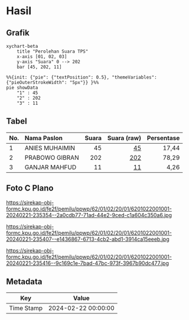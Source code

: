 # Hasil

## Grafik

```mermaid
xychart-beta
    title "Perolehan Suara TPS"
    x-axis [01, 02, 03]
    y-axis "Suara" 0 --> 202
    bar [45, 202, 11]
```

```mermaid
%%{init: {"pie": {"textPosition": 0.5}, "themeVariables": {"pieOuterStrokeWidth": "5px"}} }%%
pie showData
    "1" : 45
    "2" : 202
    "3" : 11
```

## Tabel

| No. | Nama Paslon    | Suara | Suara (raw) | Persentase |
|:--- |:-------------- | -----:| -----------:| ----------:|
| 1   | ANIES MUHAIMIN | 45    | [45][p-1]   | 17,44      |
| 2   | PRABOWO GIBRAN | 202   | [202][p-2]  | 78,29      |
| 3   | GANJAR MAHFUD  | 11    | [11][p-3]   | 4,26       |


[p-1]: https://github.com/gigit-pemilu/pemilu-2024-62-kalimantan-tengah/blob/main/pilpres/hitung-suara/sub/62-kalimantan-tengah/sub/01-kotawaringin-barat/sub/02-arut-selatan/sub/2001-tanjung-putri/sub/001-tps/sub/paslon-1.txt
[p-2]: https://github.com/gigit-pemilu/pemilu-2024-62-kalimantan-tengah/blob/main/pilpres/hitung-suara/sub/62-kalimantan-tengah/sub/01-kotawaringin-barat/sub/02-arut-selatan/sub/2001-tanjung-putri/sub/001-tps/sub/paslon-2.txt
[p-3]: https://github.com/gigit-pemilu/pemilu-2024-62-kalimantan-tengah/blob/main/pilpres/hitung-suara/sub/62-kalimantan-tengah/sub/01-kotawaringin-barat/sub/02-arut-selatan/sub/2001-tanjung-putri/sub/001-tps/sub/paslon-3.txt

## Foto C Plano

https://sirekap-obj-formc.kpu.go.id/fe2f/pemilu/ppwp/62/01/02/20/01/6201022001001-20240221-235354--2a0cdb77-71ad-44e2-9ced-c1a604c350a6.jpg

https://sirekap-obj-formc.kpu.go.id/fe2f/pemilu/ppwp/62/01/02/20/01/6201022001001-20240221-235407--e1436867-6713-4cb2-abd1-3914ca15eeeb.jpg

https://sirekap-obj-formc.kpu.go.id/fe2f/pemilu/ppwp/62/01/02/20/01/6201022001001-20240221-235416--9c169c1e-7bad-47bc-973f-3967b90dc477.jpg


## Metadata

| Key        | Value               |
| ---------- | ------------------- |
| Time Stamp | 2024-02-22 00:00:00 |




